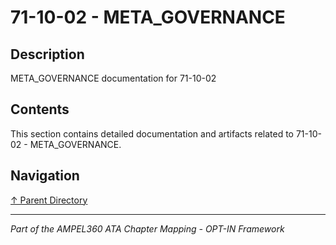 # 71-10-02 - META_GOVERNANCE

## Description

META_GOVERNANCE documentation for 71-10-02

## Contents

This section contains detailed documentation and artifacts related to 71-10-02 - META_GOVERNANCE.

## Navigation

[↑ Parent Directory](../README.md)

---

*Part of the AMPEL360 ATA Chapter Mapping - OPT-IN Framework*
